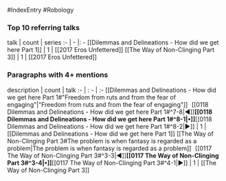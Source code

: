 #IndexEntry #Robology

### Top 10 referring talks
talk | count | series
:- | - |: -
[[Dilemmas and Delineations - How did we get here Part 1]] | 1 | [[2017 Eros Unfettered]]
[[The Way of Non-Clinging Part 3]] | 1 | [[2017 Eros Unfettered]]

### Paragraphs with 4+ mentions
description | count | talk
:- | : - | :-
[[Dilemmas and Delineations - How did we get here Part 1#"Freedom from ruts and from the fear of engaging"\|"Freedom from ruts and from the fear of engaging"]] &nbsp;&nbsp;[[0118 Dilemmas and Delineations - How did we get here Part 1#^7-8\|◀]]**[[0118 Dilemmas and Delineations - How did we get here Part 1#^8-1\|•]]**[[0118 Dilemmas and Delineations - How did we get here Part 1#^8-2\|▶]] | 1 | [[Dilemmas and Delineations - How did we get here Part 1]]
[[The Way of Non-Clinging Part 3#The problem is when fantasy is regarded as a problem\|The problem is when fantasy is regarded as a problem]] &nbsp;&nbsp;[[0117 The Way of Non-Clinging Part 3#^3-3\|◀]]**[[0117 The Way of Non-Clinging Part 3#^3-4\|•]]**[[0117 The Way of Non-Clinging Part 3#^4-1\|▶]] | 1 | [[The Way of Non-Clinging Part 3]]

